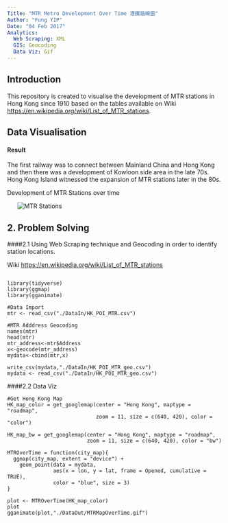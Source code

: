 ```yaml
---
Title: "MTR Metro Development Over Time 港鐵路線圖"
Author: "Fung YIP"
Date: "04 Feb 2017"
Analytics: 
  Web Scraping: XML
  GIS: Geocoding
  Data Viz: Gif
---
```


## Introduction
This repository is created to visualise the development of MTR stations in Hong Kong since 1910 based on the tables available on Wiki <https://en.wikipedia.org/wiki/List_of_MTR_stations>.


## Data Visualisation

#### Result
The first railway was to connect between Mainland China and Hong Kong and then there was a development of Kowloon side area in the late 70s. Hong Kong Island witnessed the expansion of MTR stations later in the 80s. 

Development of MTR Stations over time

&nbsp; 
&nbsp; 
&nbsp; 
![MTR Stations](./DataOut/MTRMapOverTime.gif)


## 2. Problem Solving
####2.1 Using Web Scraping technique and Geocoding in order to identify station locations.
 
Wiki
<https://en.wikipedia.org/wiki/List_of_MTR_stations>

```{r Data Collection Wiki , echo=TRUE, eval=FALSE, message=FALSE, warning=FALSE}

library(tidyverse)
library(ggmap)
library(gganimate)

#Data Import
mtr <- read_csv("./DataIn/HK_POI_MTR.csv")  

#MTR Adddress Geocoding
names(mtr)
head(mtr)
mtr_address<-mtr$Address
x<-geocode(mtr_address)
mydata<-cbind(mtr,x)

write_csv(mydata,"./DataIn/HK_POI_MTR_geo.csv")
mydata <- read_csv("./DataIn/HK_POI_MTR_geo.csv")
```


####2.2 Data Viz
```{r Data Viz, echo=TRUE, eval=FALSE, message=FALSE, warning=FALSE}
#Get Hong Kong Map
HK_map_color = get_googlemap(center = "Hong Kong", maptype = "roadmap",
                             zoom = 11, size = c(640, 420), color = "color")

HK_map_bw = get_googlemap(center = "Hong Kong", maptype = "roadmap",
                          zoom = 11, size = c(640, 420), color = "bw")

MTROverTime = function(city_map){
  ggmap(city_map, extent = "device") +
    geom_point(data = mydata,
               aes(x = lon, y = lat, frame = Opened, cumulative = TRUE),
               color = "blue", size = 3) 
}

plot <- MTROverTime(HK_map_color)
plot
gganimate(plot,"./DataOut/MTRMapOverTime.gif")

```

